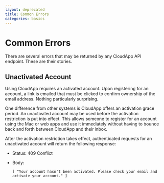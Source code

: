 ```yaml
---
layout: deprecated
title: Common Errors
categories: basics
---
```


# Common Errors

There are several errors that may be returned by any CloudApp API endpoint.
These are their stories.


## Unactivated Account

Using CloudApp requires an activated account. Upon registering for an account, a
link is emailed that must be clicked to confirm ownership of the email address.
Nothing particularly surprising.

One difference from other systems is CloudApp offers an activation grace period.
An unactivated account may be used before the activation restriction is put into
effect. This allows someone to register for an account using the Mac or web apps
and use it immediately without having to bounce back and forth between CloudApp
and their inbox.

After the activation restriction takes effect, authenticated requests for an
unactivated account will return the following response:

- Status: 409 Conflict
- Body:

      [ "Your account hasn't been activated. Please check your email and activate your account." ]
